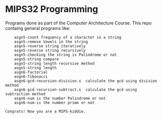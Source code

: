 # MIPS32 Programming 

Programs done as part of the Computer Architecture Course.
This repo containg general programs like:

        asgn5-count frequency of a character in a string  
        asgn5-remove Vowels in the string       
        asgn5-reverse string iteratively        
        asgn5-reverse string recursively        
        asgn5-checking the string is Palindrome or not      
        asgn5-string compare        
        asgn5-string length recursive method        
        asgn5-string length         
        asgn6-factorial         
        asgn6-fibonacci         
        asgn6-gcd-recursion-division.s  calculate the gcd using division method         
        asgn6-gcd-recursion-subtract.s  calculate the gcd using subtraction method      
        asgn6-num is the number Palindrome or not       
        asgn6-num-is the number prime or not        



`Congrats! Now you are a MIPS-kiddie.`



